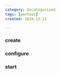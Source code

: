 ```yaml
---
category: Uncategorized
tags: [pentest]
created: 2024-12-21

---
```

### create
### configure
### start